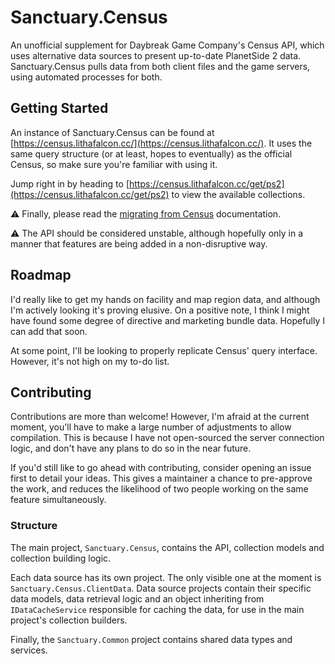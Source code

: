 ﻿# Sanctuary.Census

An unofficial supplement for Daybreak Game Company's Census API, which uses alternative data sources to present up-to-date PlanetSide 2 data.
Sanctuary.Census pulls data from both client files and the game servers, using automated processes for both.

## Getting Started

An instance of Sanctuary.Census can be found at [https://census.lithafalcon.cc/](https://census.lithafalcon.cc/). It uses the same query structure
(or at least, hopes to eventually) as the official Census, so make sure you're familiar with using it.

Jump right in by heading to [https://census.lithafalcon.cc/get/ps2](https://census.lithafalcon.cc/get/ps2) to view the available collections.

⚠ Finally, please read the [migrating from Census](docs/migrating-from-census.md) documentation.

⚠ The API should be considered unstable, although hopefully only in a manner that features are being added in a non-disruptive way.

## Roadmap

I'd really like to get my hands on facility and map region data, and although I'm actively looking it's proving elusive.
On a positive note, I think I might have found some degree of directive and marketing bundle data. Hopefully I can add that soon.

At some point, I'll be looking to properly replicate Census' query interface. However, it's not high on my to-do list.

## Contributing

Contributions are more than welcome! However, I'm afraid at the current moment, you'll have to make a large number of adjustments to allow compilation.
This is because I have not open-sourced the server connection logic, and don't have any plans to do so in the near future.

If you'd still like to go ahead with contributing, consider opening an issue first to detail your ideas. This gives a maintainer a chance to pre-approve
the work, and reduces the likelihood of two people working on the same feature simultaneously.

### Structure

The main project, `Sanctuary.Census`, contains the API, collection models and collection building logic.

Each data source has its own project. The only visible one at the moment is `Sanctuary.Census.ClientData`. Data source projects contain their
specific data models, data retrieval logic and an object inheriting from `IDataCacheService` responsible for caching the data, for use in
the main project's collection builders.

Finally, the `Sanctuary.Common` project contains shared data types and services.

